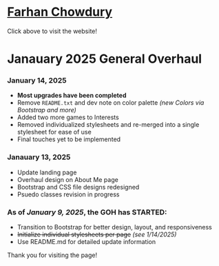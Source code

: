 # [Farhan Chowdury](https://fc2078.github.io/)
Click above to visit the website!

# Janauary 2025 General Overhaul
### January 14, 2025
- **Most upgrades have been completed**
- Remove `README.txt` and dev note on color palette *(new Colors via Bootstrap and more)*
- Added two more games to Interests
- Removed individualized stylesheets and re-merged into a single stylesheet for ease of use
- Final touches yet to be implemented

### Janauary 13, 2025
- Update landing page
- Overhaul design on About Me page
- Bootstrap and CSS file designs redesigned
- Psuedo classes revision in progress

### As of *January 9, 2025*, the GOH has STARTED:
- Transition to Bootstrap for better design, layout, and responsiveness
- ~~Initialize individual stylesheets per page~~ *(see 1/14/2025)*
- Use README.md for detailed update information

Thank you for visiting the page!
